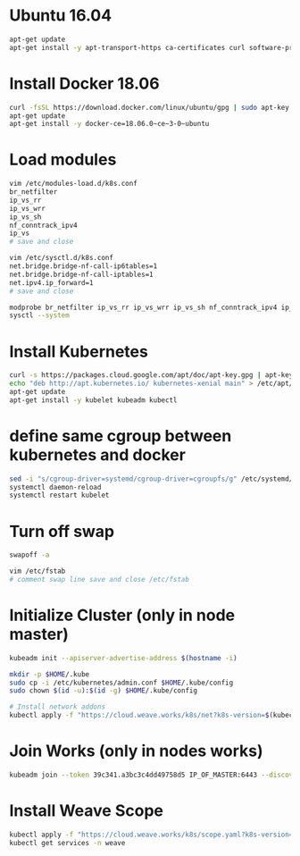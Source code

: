 # Ubuntu 16.04
```sh
apt-get update
apt-get install -y apt-transport-https ca-certificates curl software-properties-common vim
```

# Install Docker 18.06
```sh
curl -fsSL https://download.docker.com/linux/ubuntu/gpg | sudo apt-key add -
apt-get update
apt-get install -y docker-ce=18.06.0~ce~3-0~ubuntu
```

# Load modules
```sh
vim /etc/modules-load.d/k8s.conf
br_netfilter
ip_vs_rr
ip_vs_wrr
ip_vs_sh
nf_conntrack_ipv4
ip_vs
# save and close
```

```sh
vim /etc/sysctl.d/k8s.conf
net.bridge.bridge-nf-call-ip6tables=1
net.bridge.bridge-nf-call-iptables=1
net.ipv4.ip_forward=1
# save and close
```

```sh
modprobe br_netfilter ip_vs_rr ip_vs_wrr ip_vs_sh nf_conntrack_ipv4 ip_vs
sysctl --system
```

# Install Kubernetes
```sh
curl -s https://packages.cloud.google.com/apt/doc/apt-key.gpg | apt-key add -
echo "deb http://apt.kubernetes.io/ kubernetes-xenial main" > /etc/apt/sources.list.d/kubernetes.list
apt-get update
apt-get install -y kubelet kubeadm kubectl
```

# define same cgroup between kubernetes and docker
```sh
sed -i "s/cgroup-driver=systemd/cgroup-driver=cgroupfs/g" /etc/systemd/system/kubelet.service.d/10-kubeadm.conf
systemctl daemon-reload
systemctl restart kubelet
```

# Turn off swap
```sh
swapoff -a

vim /etc/fstab
# comment swap line save and close /etc/fstab
```

# Initialize Cluster (only in node master)
```sh
kubeadm init --apiserver-advertise-address $(hostname -i)

mkdir -p $HOME/.kube
sudo cp -i /etc/kubernetes/admin.conf $HOME/.kube/config
sudo chown $(id -u):$(id -g) $HOME/.kube/config

# Install network addons
kubectl apply -f "https://cloud.weave.works/k8s/net?k8s-version=$(kubectl version | base64 | tr -d '\n')"
```

# Join Works (only in nodes works)
```sh
kubeadm join --token 39c341.a3bc3c4dd49758d5 IP_OF_MASTER:6443 --discovery-token-ca-cert-hash sha256:37092 
```

# Install Weave Scope
```sh
kubectl apply -f "https://cloud.weave.works/k8s/scope.yaml?k8s-version=$(kubectl version | base64 | tr -d '\n')"
kubectl get services -n weave
```

